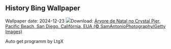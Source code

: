 ## History Bing Wallpaper
Wallpaper date: 2024-12-23
![](https://www.bing.com/th?id=OHR.CrystalPier_PT-BR2585040756_UHD.jpg&w=1000)Download: [Árvore de Natal no Crystal Pier, Pacific Beach, San Diego, Califórnia, EUA (© SamAntonioPhotography/Getty Images)](https://www.bing.com/th?id=OHR.CrystalPier_PT-BR2585040756_UHD.jpg)

Auto get programm by LtgX

